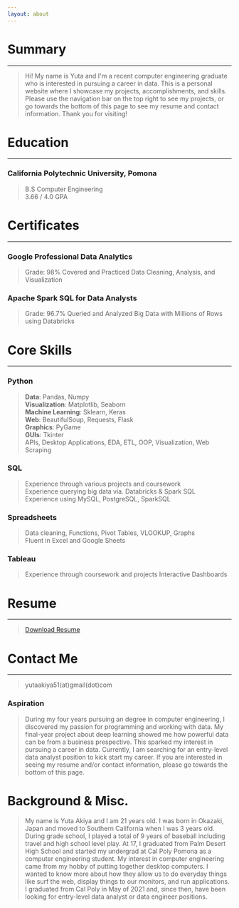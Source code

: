 ```yaml
---
layout: about 
---
```



# Summary
---
> Hi! My name is Yuta and I'm a recent computer engineering graduate who is interested in pursuing a career in data. This is a personal website where I showcase my projects, accomplishments, and skills. Please use the navigation bar on the top right to see my projects, or go towards the bottom of this page to see my resume and contact information. Thank you for visiting!


# Education
---
### California Polytechnic University, Pomona
> B.S Computer Engineering  
> 3.66 / 4.0 GPA  


# Certificates 
---
### Google Professional Data Analytics 
> Grade: 98% 
> Covered and Practiced Data Cleaning, Analysis, and Visualization


### Apache Spark SQL for Data Analysts
>  Grade: 96.7% 
>  Queried and Analyzed Big Data with Millions of Rows using Databricks


# Core Skills  
---
### Python
> **Data**: Pandas, Numpy  
> **Visualization**: Matplotlib, Seaborn    
> **Machine Learning**: Sklearn, Keras    
> **Web**: BeautifulSoup, Requests, Flask   
> **Graphics**: PyGame    
> **GUIs**: Tkinter    
> APIs, Desktop Applications, EDA, ETL, OOP, Visualization, Web Scraping  


### SQL
> Experience through various projects and coursework  
> Experience querying big data via. Databricks & Spark SQL  
> Experience using MySQL, PostgreSQL, SparkSQL  


### Spreadsheets
> Data cleaning, Functions, Pivot Tables, VLOOKUP, Graphs  
> Fluent in Excel and Google Sheets  


### Tableau
> Experience through coursework and projects 
> Interactive Dashboards  


# Resume
---
> <a href="assets/files/resume.pdf" download>Download Resume</a>


# Contact Me 
---
> yutaakiya51(at)gmail(dot)com



### Aspiration
> During my four years pursuing an degree in computer engineering, I discovered my passion for programming and working with data. My final-year project about deep learning showed me how powerful data can be from a business prespective. This sparked my interest in pursuing a career in data. Currently, I am searching for an entry-level data analyst position to kick start my career. If you are interested in seeing my resume and/or contact information, please go towards the bottom of this page. 


# Background & Misc.
> My name is Yuta Akiya and I am 21 years old. I was born in Okazaki, Japan and moved to Southern California when I was 3 years old. During grade school, I played a total of 9 years of baseball including travel and high school level play. At 17, I graduated from Palm Desert High School and started my undergrad at Cal Poly Pomona as a computer engineering student. My interest in computer engineering came from my hobby of putting together desktop computers. I wanted to know more about how they allow us to do everyday things like surf the web, display things to our monitors, and run applications. I graduated from Cal Poly in May of 2021 and, since then, have been looking for entry-level data analyst or data engineer positions. 



